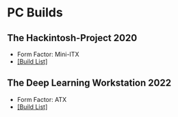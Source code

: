 # PC Builds

## The Hackintosh-Project 2020

-   Form Factor: Mini-ITX
-   [[Build List]](2020.md)

## The Deep Learning Workstation 2022

-   Form Factor: ATX
-   [[Build List]](2022.md)
